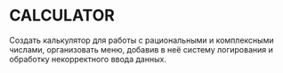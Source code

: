 # CALCULATOR

Создать калькулятор для работы с рациональными и комплексными числами,
организовать меню, добавив в неё систему логирования и обработку некорректного ввода данных.
